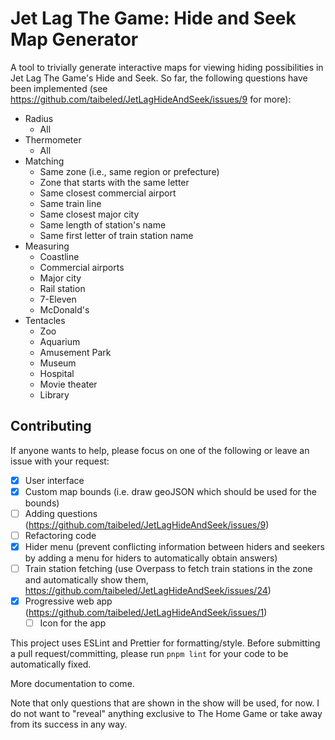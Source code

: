 # Jet Lag The Game: Hide and Seek Map Generator

A tool to trivially generate interactive maps for viewing hiding possibilities in Jet Lag The Game's Hide and Seek. So far, the following questions have been implemented (see https://github.com/taibeled/JetLagHideAndSeek/issues/9 for more):

- Radius
  - All
- Thermometer
  - All
- Matching
  - Same zone (i.e., same region or prefecture)
  - Zone that starts with the same letter
  - Same closest commercial airport
  - Same train line
  - Same closest major city
  - Same length of station's name
  - Same first letter of train station name
- Measuring
  - Coastline
  - Commercial airports
  - Major city
  - Rail station
  - 7-Eleven
  - McDonald's
- Tentacles
  - Zoo
  - Aquarium
  - Amusement Park
  - Museum
  - Hospital
  - Movie theater
  - Library

## Contributing

If anyone wants to help, please focus on one of the following or leave an issue with your request:

- [x] User interface
- [x] Custom map bounds (i.e. draw geoJSON which should be used for the bounds)
- [ ] Adding questions (https://github.com/taibeled/JetLagHideAndSeek/issues/9)
- [ ] Refactoring code
- [x] Hider menu (prevent conflicting information between hiders and seekers by adding a menu for hiders to automatically obtain answers)
- [ ] Train station fetching (use Overpass to fetch train stations in the zone and automatically show them, https://github.com/taibeled/JetLagHideAndSeek/issues/24)
- [x] Progressive web app (https://github.com/taibeled/JetLagHideAndSeek/issues/1)
  - [ ] Icon for the app

This project uses ESLint and Prettier for formatting/style. Before submitting a pull request/committing, please run `pnpm lint` for your code to be automatically fixed.

More documentation to come.

Note that only questions that are shown in the show will be used, for now. I do not want to "reveal" anything exclusive to The Home Game or take away from its success in any way.
